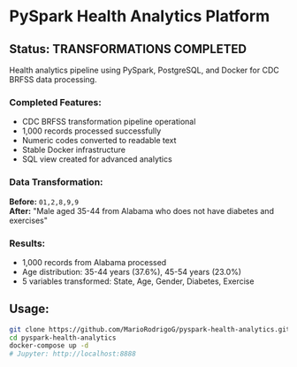 # PySpark Health Analytics Platform

## Status: TRANSFORMATIONS COMPLETED

Health analytics pipeline using PySpark, PostgreSQL, and Docker for CDC BRFSS data processing.

### Completed Features:
- CDC BRFSS transformation pipeline operational
- 1,000 records processed successfully
- Numeric codes converted to readable text
- Stable Docker infrastructure
- SQL view created for advanced analytics

### Data Transformation:
**Before:** `01,2,8,9,9`  
**After:** "Male aged 35-44 from Alabama who does not have diabetes and exercises"

### Results:
- 1,000 records from Alabama processed
- Age distribution: 35-44 years (37.6%), 45-54 years (23.0%)
- 5 variables transformed: State, Age, Gender, Diabetes, Exercise

## Usage:
```bash
git clone https://github.com/MarioRodrigoG/pyspark-health-analytics.git
cd pyspark-health-analytics
docker-compose up -d
# Jupyter: http://localhost:8888
